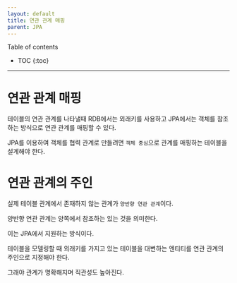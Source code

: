 ```yaml
---
layout: default
title: 연관 관계 매핑
parent: JPA
---
```



Table of contents


- TOC
{:toc}


---

# 연관 관계 매핑

테이블의 연관 관계를 나타낼때 RDB에서는 외래키를 사용하고 JPA에서는 객체를 참조하는 방식으로 연관 관계를 매핑할 수 있다.

JPA를 이용하여 객체를 협력 관계로 만들려면 `객체 중심`으로 관계를 매핑하는 테이블을 설계해야 한다.

# 연관 관계의 주인

실제 테이블 관계에서 존재하지 않는 관계가 `양반향 연관 관계`이다.

양반향 연관 관계는 양쪽에서 참조하는 있는 것을 의미한다.

이는 JPA에서 지원하는 방식이다.

테이블을 모델링할 때 외래키를 가지고 있는 테이블을 대변하는 엔티티를 연관 관계의 주인으로 지정해야 한다.

그래야 관계가 명확해지며 직관성도 높아진다.
